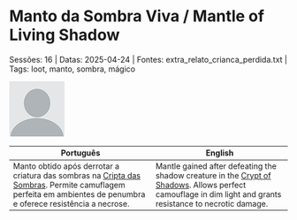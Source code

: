 
# Manto da Sombra Viva / Mantle of Living Shadow

Sessões: 16 | Datas: 2025-04-24 | Fontes: extra_relato_crianca_perdida.txt | Tags: loot, manto, sombra, mágico

![Manto da Sombra Viva](docs/dm/-/loot/blank.png)

| Português | English |
|-----------|---------|
| Manto obtido após derrotar a criatura das sombras na [Cripta das Sombras](cripta_das_sombras.md). Permite camuflagem perfeita em ambientes de penumbra e oferece resistência a necrose. | Mantle gained after defeating the shadow creature in the [Crypt of Shadows](cripta_das_sombras.md). Allows perfect camouflage in dim light and grants resistance to necrotic damage. |



















